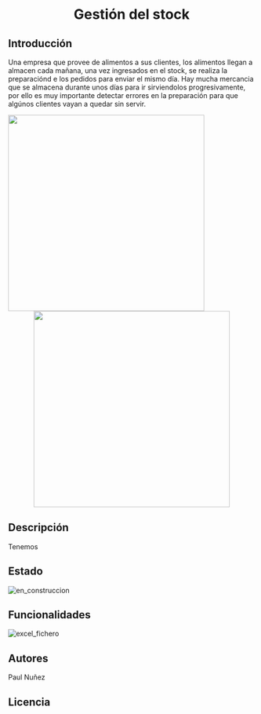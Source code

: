 # <h1 align="center"> Gestión del stock </h1>

## Introducción

Una empresa que provee de alimentos a sus clientes, los alimentos llegan a almacen cada mañana, una vez ingresados en el stock, se realiza la preparaciónd e los pedidos para enviar el mismo día.
Hay mucha mercancia que se almacena durante unos días para ir sirviendolos progresivamente, por ello es muy importante detectar errores en la preparación para que algúnos clientes vayan a quedar sin servir.

<img align="left" width="400" height="400" src="https://github.com/Paul243654/Inventario/assets/112754073/c9e3c0c5-e10f-4881-b360-08387d635cf8">

<p align="center">
  <img width="400" height="400" src="https://github.com/Paul243654/Inventario/assets/112754073/feed961d-909c-4eed-9816-7a5b107ce92f">   
</p>

## Descripción

Tenemos

## Estado

![en_construccion](https://github.com/Paul243654/Inventario/assets/112754073/87c65bc9-2f07-49e5-8585-ead0b149ca9e)

## Funcionalidades

![excel_fichero](https://github.com/Paul243654/Inventario/assets/112754073/055bf3cf-a77e-424e-b45a-d39e0c2daaf5)

## Autores

Paul Nuñez

## Licencia
